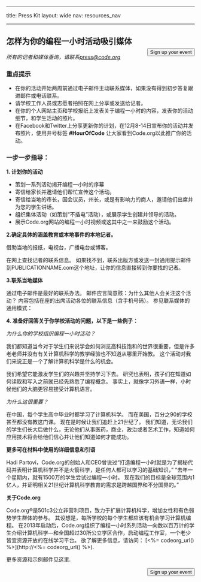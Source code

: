 * * *

title: Press Kit layout: wide nav: resources_nav

* * *

[<button style="float: right; margin-top: 50px">Sign up your event</button>](/#join)

## 怎样为你的编程一小时活动吸引媒体

*所有的记者和媒体垂询，请联系<press@code.org>*

### 重点提示

  * 在你的活动开始两周前通过电子邮件主动联系媒体，如果没有得到初步答复跟进邮件或电话联系。
  * 请学校工作人员或志愿者拍照在网上分享或发送给记者。
  * 在你的个人网站主页和学校报纸上发表关于编程一小时的内容，发表你的活动细节，和学生活动的照片。
  * 在Facebook和Twitter上分享更新你的计划，在12月8-14日宣布你的活动并发布照片，使用井号标签 **#HourOfCode** 让大家看到Code.org以此推广你的活动。

### 一步一步指导：

**1. 计划你的活动**

  * 策划一系列活动揭开编程一小时的序幕
  * 寄信给家长并邀请他们帮忙宣传这个活动。
  * 寄信给当地的市长，国会议员，州长，或是有影响力的商人，邀请他们出席并为您的学生讲话。
  * 组织集体活动（如策划“不插电”活动），或展示学生创建并领导的活动。
  * 展示Code.org网站的编程一小时视频或这其中之一来鼓励这个活动。

**2.确定具体的涵盖教育或本地事件的本地记者。**

借助当地的报纸，电视台，广播电台或博客。

在网上查找记者的联系信息。 如果找不到，联系出版方或发送一封通用提示邮件到PUBLICATIONNAME.com这个地址，让你的信息直接转到你要找的记者。 

**3.联系当地媒体**

通过电子邮件是最好的联系办法。 邮件应言简意赅：为什么其他人会关注这个活动？ 内容包括在座的出席活动各位的联系信息（含手机号码）。 参见联系媒体的通用模式：

**4. 准备好回答关于你学校活动的问题，以下是一些例子：**

*为什么你的学校组织编程一小时活动？*

我们都知道当今对于学生们来说学会如何浏览高科技饱和的世界很重要，但是许多老老师并没有有关计算机科学的教学经验也不知道从哪里开始教。 这个活动对我们来说正是一个了解计算机科学是什么的机会。

我们希望它能激发学生们的兴趣并坚持学习下去。 研究也表明，孩子们在知道如何读取和写入之前就已经先熟悉了编程概念。 事实上，就像学习外语一样，小时候他们的大脑更容易接受计算机语言。

*为什么这很重要？*

在中国，每个学生高中毕业时都学习了计算机科学。 而在美国，百分之90的学校甚至都没有教这门课。 现在是时候让我们追赶上21世纪了。 我们知道，无论我们的学生们长大后做什么，无论他们从事医药，商业，政治或者艺术工作，知道如何应用技术将会给他们信心并让他们知道如何才能成功。

**更多可在材料中使用的详细信息和引语**

Hadi Partovi，Code.org的创始人和CEO曾说过“打造编程一小时就是为了揭秘代码并表明计算机科学并不是火箭科学，是任何人都可以学习的基础知识，” “去年一个星期内，就有1500万的学生尝试过编程一小时。 现在我们的目标是全球范围内1亿人，并证明相关21世纪计算机科学教育的需求是跨越国界和不分国界的。”

**关于Code.org**

Code.org®是501c3公立非营利项目，致力于扩展计算机科学，增加女性和有色弱势学生群体的参与。 其设想是，每所学校的每个学生都应该有机会学习计算机编程。 在2013年启动后，Code.org组织了编程一小时系列活动—向数以百万计的学生介绍计算机科学—和全国超过30所公立学区合作，启动编程工作室，一个老少皆宜资源开放的在线学习平台。 欲了解更多信息，请访问： [<%= codeorg_url() %>](http://<%= codeorg_url() %>).

  
更多资源和示例邮件见这里.

<a style="display: block" href="/#join"><button style="float: right;">Sign up your event</button></a>